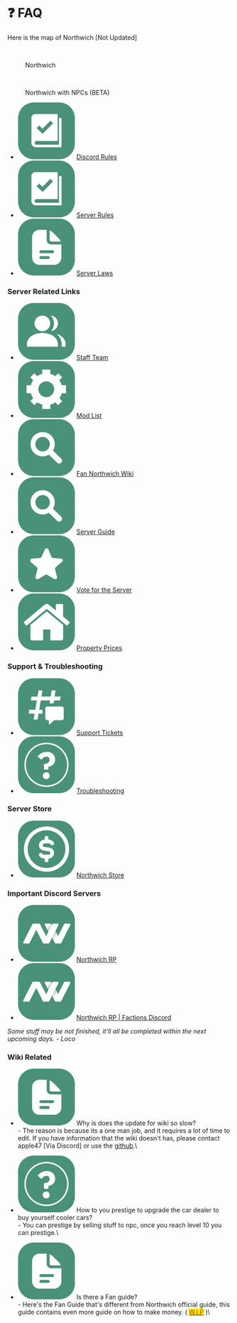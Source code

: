 # ❓ FAQ

Here is the map of Northwich \[Not Updated]

<div align="left" data-full-width="true">

<figure><img src="../.gitbook/assets/Map.png" alt="" width="375"><figcaption><p>Northwich</p></figcaption></figure>

 

<figure><img src="../.gitbook/assets/image_2023-07-22_132648318.png" alt="" width="375"><figcaption><p>Northwich with NPCs (BETA)</p></figcaption></figure>

</div>

* &#x20;<img src="../.gitbook/assets/nw_rules.png" alt="" data-size="line"> [Discord Rules](https://discord.com/channels/456473184728776724/1050504178348331079/1097818797802541066)
* &#x20;<img src="../.gitbook/assets/nw_rules (1).png" alt="" data-size="line"> [Server Rules](https://docs.google.com/document/d/1UVJA9mqcAhY-b6Jk1aHfjrTffg0Fv4luta-QvPkOAGU)
* &#x20;<img src="../.gitbook/assets/nw_document.png" alt="" data-size="line"> [Server Laws](https://docs.google.com/document/d/1\_PdIbwFL4SzmiZMfPgcp6xFsFX-uKJLkpz7hvzlQ\_O0)

### Server Related Links

* <img src="../.gitbook/assets/nw_user.png" alt="" data-size="line"> [Staff Team](https://docs.google.com/spreadsheets/d/1SGV03Xm\_\_ADFHnq-e7KhRImln1vKRIQ8IbYjGmEZ3D0)
* <img src="../.gitbook/assets/nw_settings.png" alt="" data-size="line"> [Mod List](https://steamcommunity.com/sharedfiles/filedetails/?id=3026038523)
* <img src="../.gitbook/assets/nw_search.png" alt="" data-size="line"> [Fan Northwich Wiki](https://wiki.northwichrp.com/)
* <img src="../.gitbook/assets/nw_search (1).png" alt="" data-size="line"> [Server Guide](https://docs.google.com/document/d/1nUtOl-F6\_FO0jUrztToXxhcnQKgD7FzFOfrgl5LnPOo)
* <img src="../.gitbook/assets/nw_star.png" alt="" data-size="line"> [Vote for the Server](https://unturned-servers.net/server/320399/vote/)
* <img src="../.gitbook/assets/nw_building.png" alt="" data-size="line"> [Property Prices](https://discord.com/channels/456473184728776724/1050504236053573693)

### Support & Troubleshooting

* <img src="../.gitbook/assets/nw_thread.png" alt="" data-size="line"> [Support Tickets](https://discord.com/channels/456473184728776724/1050496559973941278/1051530213135220767)
* <img src="../.gitbook/assets/nw_faq.png" alt="" data-size="line"> [Troubleshooting](https://discord.com/channels/456473184728776724/1145452272998948964)

### Server Store

* <img src="../.gitbook/assets/nw_money.png" alt="" data-size="line"> [Northwich Store](https://store.northwichrp.com/)

### Important Discord Servers

* <img src="../.gitbook/assets/nw_nw.png" alt="" data-size="line"> [Northwich RP](https://discord.gg/northwich)
* <img src="../.gitbook/assets/nw_nw (1).png" alt="" data-size="line"> [Northwich RP | Factions Discord](https://discord.gg/F2qn73HxNK)

_Some stuff may be not finished, it'll all be completed within the next upcoming days. - Loco_

### Wiki Related

* <img src="../.gitbook/assets/nw_document (1).png" alt="" data-size="line"> Why is does the update for wiki so slow?\
  \- The reason is because its a one man job, and it requires a lot of time to edit. If you have information that the wiki doesn't has, please contact apple47 \[Via Discord] or use the [github](https://github.com/Apple2452424/GitBook/issues).\

* <img src="../.gitbook/assets/nw_faq (1).png" alt="" data-size="line"> How to you prestige to upgrade the car dealer to buy yourself cooler cars?\
  \- You can prestige by selling stuff to npc, once you reach level 10 you can prestige.\

* <img src="../.gitbook/assets/nw_document (2).png" alt="" data-size="line"> Is there a Fan guide?\
  \- Here's the Fan Guide that's different from Northwich official guide, this guide contains even more guide on how to make money.  ( [<mark style="color:red;">W.I.P</mark>](https://app.gitbook.com/o/zv1QLXVIh7L4jgOMPlaX/s/okJW3rnXfN2zsjtYLUbd/) )\
